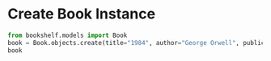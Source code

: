 # Create Book Instance

```python
from bookshelf.models import Book
book = Book.objects.create(title="1984", author="George Orwell", publication_year=1949)
book
